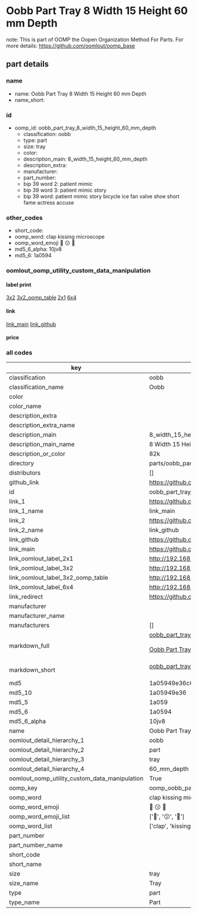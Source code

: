 # Oobb Part Tray 8 Width 15 Height 60 mm Depth  

note: This is part of OOMP the Oopen Organization Method For Parts. For more details: https://github.com/oomlout/oomp_base

##  part details
  







### name
* name: Oobb Part Tray 8 Width 15 Height 60 mm Depth
* name_short: 
### id
* oomp_id: oobb_part_tray_8_width_15_height_60_mm_depth
  * classification: oobb
  * type: part
  * size: tray
  * color: 
  * description_main: 8_width_15_height_60_mm_depth
  * description_extra: 
  * manufacturer: 
  * part_number: 
  * bip 39 word 2: patient mimic
  * bip 39 word 3: patient mimic story
  * bip 39 word: patient mimic story bicycle ice fan valve shoe short fame actress accuse

### other_codes
* short_code: 
* oomp_word: clap kissing microscope
* oomp_word_emoji :clap: :kissing: :microscope:
* md5_6_alpha: 10jv8
* md5_6: 1a0594






### oomlout_oomp_utility_custom_data_manipulation
#### label print
[3x2](http://192.168.1.245:1112/?label=oomp%2010jv8)
[3x2_oomp_table](http://192.168.1.108:1112/?label=oomp%2010jv8)
[2x1](http://192.168.1.242:1112/?label=oomp%2010jv8)
[6x4](http://192.168.1.55:1112/?label=oomp%2010jv8)    

#### link

[link_main](https://github.com/oomlout/oomlout_oomp_version_1_messy/tree/main/parts/oobb_part_tray_8_width_15_height_60_mm_depth) [link_github](https://github.com/oomlout/oomlout_oomp_version_1_messy/tree/main/parts/oobb_part_tray_8_width_15_height_60_mm_depth)                             

#### price







### all codes 
| key | value |  
| --- | --- |  
| classification | oobb |  
| classification_name | Oobb |  
| color |  |  
| color_name |  |  
| description_extra |  |  
| description_extra_name |  |  
| description_main | 8_width_15_height_60_mm_depth |  
| description_main_name | 8 Width 15 Height 60 mm Depth |  
| description_or_color | 82k |  
| directory | parts/oobb_part_tray_8_width_15_height_60_mm_depth |  
| distributors | [] |  
| github_link | https://github.com/oomlout/oomlout_oomp_part_src/tree/main/parts/oobb_part_tray_8_width_15_height_60_mm_depth |  
| id | oobb_part_tray_8_width_15_height_60_mm_depth |  
| link_1 | https://github.com/oomlout/oomlout_oomp_version_1_messy/tree/main/parts/oobb_part_tray_8_width_15_height_60_mm_depth |  
| link_1_name | link_main |  
| link_2 | https://github.com/oomlout/oomlout_oomp_version_1_messy/tree/main/parts/oobb_part_tray_8_width_15_height_60_mm_depth |  
| link_2_name | link_github |  
| link_github | https://github.com/oomlout/oomlout_oomp_version_1_messy/tree/main/parts/oobb_part_tray_8_width_15_height_60_mm_depth |  
| link_main | https://github.com/oomlout/oomlout_oomp_version_1_messy/tree/main/parts/oobb_part_tray_8_width_15_height_60_mm_depth |  
| link_oomlout_label_2x1 | http://192.168.1.242:1112/?label=oomp%2010jv8 |  
| link_oomlout_label_3x2 | http://192.168.1.245:1112/?label=oomp%2010jv8 |  
| link_oomlout_label_3x2_oomp_table | http://192.168.1.108:1112/?label=oomp%2010jv8 |  
| link_oomlout_label_6x4 | http://192.168.1.55:1112/?label=oomp%2010jv8 |  
| link_redirect | https://github.com/oomlout/oomlout_oomp_version_1_messy/tree/main/parts/oobb_part_tray_8_width_15_height_60_mm_depth |  
| manufacturer |  |  
| manufacturer_name |  |  
| manufacturers | [] |  
| markdown_full | [oobb_part_tray_8_width_15_height_60_mm_depth](none)<br>[](none)<br>[Oobb Part Tray 8 Width 15 Height 60 Mm Depth](none)<br><br> |  
| markdown_short | [oobb_part_tray_8_width_15_height_60_mm_depth](none)<br><br> |  
| md5 | 1a05949e36c67e214b38115fad233508 |  
| md5_10 | 1a05949e36 |  
| md5_5 | 1a059 |  
| md5_6 | 1a0594 |  
| md5_6_alpha | 10jv8 |  
| name | Oobb Part Tray 8 Width 15 Height 60 mm Depth |  
| oomlout_detail_hierarchy_1 | oobb |  
| oomlout_detail_hierarchy_2 | part |  
| oomlout_detail_hierarchy_3 | tray |  
| oomlout_detail_hierarchy_4 | 60_mm_depth |  
| oomlout_oomp_utility_custom_data_manipulation | True |  
| oomp_key | oomp_oobb_part_tray_8_width_15_height_60_mm_depth |  
| oomp_word | clap kissing microscope |  
| oomp_word_emoji | :clap: :kissing: :microscope: |  
| oomp_word_emoji_list | [':clap:', ':kissing:', ':microscope:'] |  
| oomp_word_list | ['clap', 'kissing', 'microscope'] |  
| part_number |  |  
| part_number_name |  |  
| short_code |  |  
| short_name |  |  
| size | tray |  
| size_name | Tray |  
| type | part |  
| type_name | Part |  

